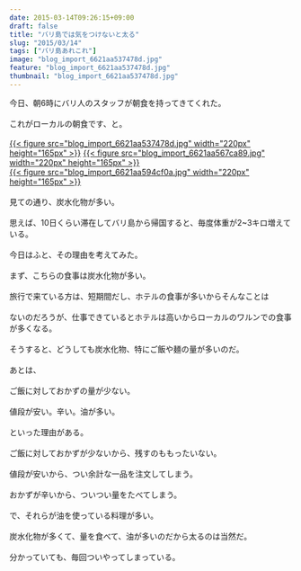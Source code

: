 ```yaml
---
date: 2015-03-14T09:26:15+09:00
draft: false
title: "バリ島では気をつけないと太る"
slug: "2015/03/14"
tags: ["バリ島あれこれ"]
image: "blog_import_6621aa537478d.jpg"
feature: "blog_import_6621aa537478d.jpg"
thumbnail: "blog_import_6621aa537478d.jpg"
---
```

今日、朝6時にバリ人のスタッフが朝食を持ってきてくれた。<br/><br/>これがローカルの朝食です、と。<br/><br/><a href="blog_import_6621aa54cc1f4.jpg">{{< figure src="blog_import_6621aa537478d.jpg" width="220px" height="165px" >}}</a>  <a href="blog_import_6621aa57baf5e.jpg">{{< figure src="blog_import_6621aa567ca89.jpg" width="220px" height="165px" >}}</a><br/><a href="blog_import_6621aa5a8b7ec.jpg">{{< figure src="blog_import_6621aa594cf0a.jpg" width="220px" height="165px" >}}</a><br/><br/>見ての通り、炭水化物が多い。<br/><br/>思えば、10日くらい滞在してバリ島から帰国すると、毎度体重が2~3キロ増えている。<br/><br/>今日はふと、その理由を考えてみた。<br/><br/>まず、こちらの食事は炭水化物が多い。<br/><br/>旅行で来ている方は、短期間だし、ホテルの食事が多いからそんなことは<br/><br/>ないのだろうが、仕事できているとホテルは高いからローカルのワルンでの食事が多くなる。<br/><br/>そうすると、どうしても炭水化物、特にご飯や麺の量が多いのだ。<br/><br/>あとは、<br/><br/>ご飯に対しておかずの量が少ない。<br/><br/>値段が安い。辛い。油が多い。<br/><br/>といった理由がある。<br/><br/>ご飯に対しておかずが少ないから、残すのももったいない。<br/><br/>値段が安いから、つい余計な一品を注文してしまう。<br/><br/>おかずが辛いから、ついつい量をたべてしまう。<br/><br/>で、それらが油を使っている料理が多い。<br/><br/>炭水化物が多くて、量を食べて、油が多いのだから太るのは当然だ。<br/><br/>分かっていても、毎回ついやってしまっている。<br/>

